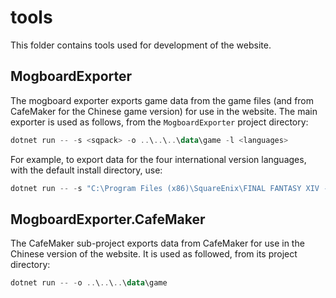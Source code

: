 # tools

This folder contains tools used for development of the website.

## MogboardExporter

The mogboard exporter exports game data from the game files (and from CafeMaker for the Chinese game version) for use in the website.
The main exporter is used as follows, from the `MogboardExporter` project directory:

```powershell
dotnet run -- -s <sqpack> -o ..\..\..\data\game -l <languages>
```

For example, to export data for the four international version languages, with the default install directory, use:

```powershell
dotnet run -- -s "C:\Program Files (x86)\SquareEnix\FINAL FANTASY XIV - A Realm Reborn\game\sqpack" -o ..\..\..\data\game -l ja en fr de
```

## MogboardExporter.CafeMaker

The CafeMaker sub-project exports data from CafeMaker for use in the Chinese version of the website. It is used as followed, from its
project directory:

```powershell
dotnet run -- -o ..\..\..\data\game
```
